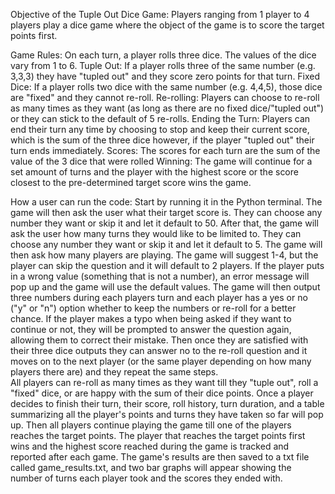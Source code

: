 Objective of the Tuple Out Dice Game: 
Players ranging from 1 player to 4 players play a dice game where the object of the game is to score the target points first. 
 
Game Rules: 
On each turn, a player rolls three dice. The values of the dice vary from 1 to 6. 
Tuple Out: If a player rolls three of the same number (e.g. 3,3,3) they have "tupled out" and they score zero points for that turn.
Fixed Dice: If a player rolls two dice with the same number (e.g. 4,4,5), those dice are "fixed" and they cannot re-roll. 
Re-rolling: Players can choose to re-roll as many times as they want (as long as there are no fixed dice/"tupled out") or they can stick to the default of 5 re-rolls. 
Ending the Turn: Players can end their turn any time by choosing to stop and keep their current score, which is the sum of the three dice however, if the player "tupled out" their turn ends immediately. 
Scores: The scores for each turn are the sum of the value of the 3 dice that were rolled 
Winning: The game will continue for a set amount of turns and the player with the highest score or the score closest to the pre-determined target score wins the game.

How a user can run the code: 
Start by running it in the Python terminal. The game will then ask the user what their target score is. 
They can choose any number they want or skip it and let it default to 50. After that, the game will ask the user how many turns they would like to be limited to. 
They can choose any number they want or skip it and let it default to 5. The game will then ask how many players are playing. 
The game will suggest 1-4, but the player can skip the question and it will default to 2 players. 
If the player puts in a wrong value (something that is not a number), an error message will pop up and the game will use the default values. 
The game will then output three numbers during each players turn and each player has a  yes or no ("y" or "n") option whether to keep the numbers or re-roll for a better chance. 
If the player makes a typo when being asked if they want to continue or not, they will be prompted to answer the question again, allowing them to correct their mistake. 
Then once they are satisfied with their three dice outputs they can answer no to the re-roll question and it moves on to the next player (or the same player depending on how many players there are) and they repeat the same steps.  
All players can re-roll as many times as they want till they "tuple out", roll a "fixed" dice, or are happy with the sum of their dice points. 
Once a player decides to finish their turn, their score, roll history, turn duration, and a table summarizing all the player's points and turns they have taken so far will pop up. 
Then all players continue playing the game till one of the players reaches the target points. The player that reaches the target points first wins and the highest score reached during the game is tracked and reported after each game. 
The game's results are then saved to a txt file called game_results.txt, and two bar graphs will appear showing the number of turns each player took and the scores they ended with. 
